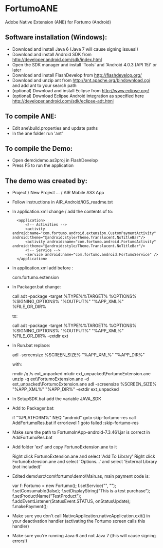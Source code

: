FortumoANE
==========

Adobe Native Extension (ANE) for Fortumo (Android)

Software installation (Windows):
--------------------------------

- Download and install Java 6 (Java 7 will cause signing issues!)
- Download and install Android SDK from http://developer.android.com/sdk/index.html
- Open the SDK manager and install 'Tools' and 'Android 4.0.3 (API 15)' or later
- Download and install FlashDevelop from http://flashdevelop.org/
- Download and unzip ant from http://ant.apache.org/bindownload.cgi and add ant to your search path
- (optional) Download and install Eclipse from http://www.eclipse.org/
- (optional) Download Eclipse Android integration as specified here http://developer.android.com/sdk/eclipse-adt.html

To compile ANE:
---------------

- Edit ane\build.properties and update paths
- In the ane folder run 'ant'

To compile the Demo:
--------------------

- Open demo\demo.as3proj in FlashDevelop
- Press F5 to run the application

The demo was created by:
------------------------

- Project / New Project ... / AIR Mobile AS3 App

- Follow instructions in AIR_Android/iOS_readme.txt

- In application.xml change / add the contents of <manifestAdditions> to:

	<manifest android:installLocation="auto">
		<uses-permission android:name="android.permission.INTERNET"/>
		<uses-permission android:name="android.permission.ACCESS_NETWORK_STATE" />
		<uses-permission android:name="android.permission.READ_PHONE_STATE" />
		<uses-permission android:name="android.permission.RECEIVE_SMS" />
		<uses-permission android:name="android.permission.SEND_SMS" />				
		
		<application>
			<!-- Activities -->
			<activity android:name="com.fortumo.android.extension.CustomPaymentActivity" android:theme="@android:style/Theme.Translucent.NoTitleBar"/>
			<activity android:name="com.fortumo.android.FortumoActivity" android:theme="@android:style/Theme.Translucent.NoTitleBar"/>
			<!-- Service -->
			<service android:name="com.fortumo.android.FortumoService" />
		</application>
	</manifest>

- In application.xml add before </application>:

	<extensions>
        <extensionID>com.fortumo.extension</extensionID>
    </extensions>

- In Packager.bat change:

	call adt -package -target %TYPE%%TARGET% %OPTIONS% %SIGNING_OPTIONS% "%OUTPUT%" "%APP_XML%" %FILE_OR_DIR%

	to:
	
	call adt -package -target %TYPE%%TARGET% %OPTIONS% %SIGNING_OPTIONS% "%OUTPUT%" "%APP_XML%" %FILE_OR_DIR% -extdir ext
	
- In Run.bat replace:

	adl -screensize %SCREEN_SIZE% "%APP_XML%" "%APP_DIR%"

	with:

	rmdir /q /s ext_unpacked
	mkdir ext_unpacked\FortumoExtension.ane
	unzip -q ext\FortumoExtension.ane -d ext_unpacked\FortumoExtension.ane
	adl -screensize %SCREEN_SIZE% "%APP_XML%" "%APP_DIR%" -extdir ext_unpacked

- In SetupSDK.bat add the variable JAVA_SDK
		
- Add to Packager.bat:

	if "%PLATFORM%" NEQ "android" goto skip-fortumo-res
	call AddFortumoRes.bat
	if errorlevel 1 goto failed
	:skip-fortumo-res
	
- Make sure the path to FortumoInApp-android-7.3.461.jar is correct in AddFortumoRes.bat

- Add folder 'ext' and copy FortunoExtension.ane to it
	
	Right click FortunoExtension.ane and select 'Add To Library'
	Right click FortunoExtension.ane and select 'Options...' and select 'External Library (not included)'

- Edited demo\src\com\fortumo\demo\Main.as, main payment code is:

	var f: Fortumo = new Fortumo();
	f.setService("<service id>", "<in-app secret>");
	f.setConsumable(false);
	f.setDisplayString("This is a test purchase");
	f.setProductName("TestProduct");
	f.addEventListener(StatusEvent.STATUS, onStatusUpdate);
	f.makePayment();			

- Make sure you don't call NativeApplication.nativeApplication.exit() in your deactivation handler (activating the Fortumo screen calls this handler)

- Make sure you're running Java 6 and not Java 7 (this will cause signing errors!)
